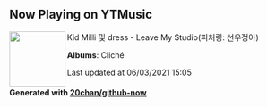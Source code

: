 ## Now Playing on YTMusic

[<img align="left" width="100" src="https://lh3.googleusercontent.com/0xN5sOQIk3GWL2YrKvDoDedE_nXxQS27HM4AvaHnleWNPoU4HMlNq3UsHYFgPrjgTsEBYXRAi0qg37k">](https://music.youtube.com/watch?v=8834xmN-VoM)

Kid Milli 및 dress - Leave My Studio(피처링: 선우정아)

**Albums**: Cliché

Last updated at 06/03/2021 15:05

#### Generated with [20chan/github-now](https://github.com/20chan/github-now)
